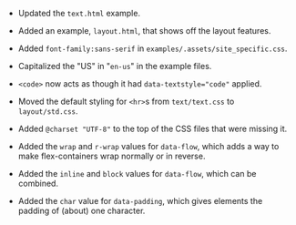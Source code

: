 - Updated the `text.html` example.  
- Added an example, `layout.html`, that shows off the layout features.  
- Added `font-family:sans-serif` in `examples/.assets/site_specific.css`.  
- Capitalized the "US" in "`en-us`" in the example files.

- `<code>` now acts as though it had `data-textstyle="code"` applied.  
- Moved the default styling for `<hr>`s from `text/text.css` to
   `layout/std.css`.  
- Added `@charset "UTF-8"` to the top of the CSS files that were
   missing it.  
- Added the `wrap` and `r-wrap` values for `data-flow`, which adds a way to
   make flex-containers wrap normally or in reverse.  
- Added the `inline` and `block` values for `data-flow`, which can be
   combined.  
- Added the `char` value for `data-padding`, which gives elements the
   padding of (about) one character.